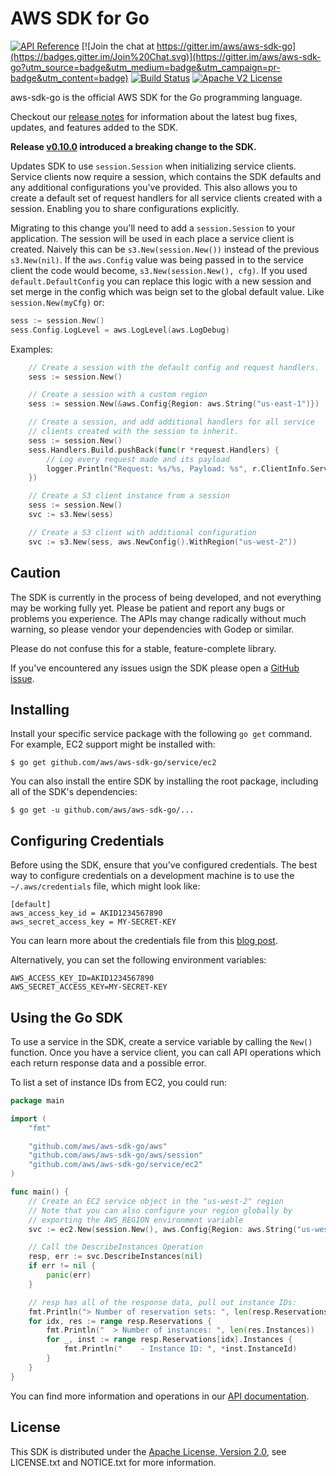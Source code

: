 # AWS SDK for Go

[![API Reference](http://img.shields.io/badge/api-reference-blue.svg)](http://docs.aws.amazon.com/sdk-for-go/api)
[![Join the chat at https://gitter.im/aws/aws-sdk-go](https://badges.gitter.im/Join%20Chat.svg)](https://gitter.im/aws/aws-sdk-go?utm_source=badge&utm_medium=badge&utm_campaign=pr-badge&utm_content=badge)
[![Build Status](https://img.shields.io/travis/aws/aws-sdk-go.svg)](https://travis-ci.org/aws/aws-sdk-go)
[![Apache V2 License](http://img.shields.io/badge/license-Apache%20V2-blue.svg)](https://github.com/aws/aws-sdk-go/blob/master/LICENSE.txt)

aws-sdk-go is the official AWS SDK for the Go programming language.

Checkout our [release notes](https://github.com/aws/aws-sdk-go/releases) for information about the latest bug fixes, updates, and features added to the SDK.

**Release [v0.10.0](http://aws.amazon.com/releasenotes/xxx) introduced a breaking change to the SDK.**

Updates SDK to use `session.Session` when initializing service clients.
Service clients now require a session, which contains the SDK defaults
and any additional configurations you've provided. This also allows you
to create a default set of request handlers for all service clients
created with a session. Enabling you to share configurations explicitly.

Migrating to this change you'll need to add a `session.Session` to your
application. The session will be used in each place a service client is
created. Naively this can be `s3.New(session.New())` instead of the
previous `s3.New(nil)`. If the `aws.Config` value was being passed in to
the service client the code would become, `s3.New(session.New(), cfg)`.
If you used `default.DefaultConfig` you can replace this logic with a
new session and set merge in the config which was beign set to the
global default value. Like `session.New(myCfg)` or:

```go
sess := session.New()
sess.Config.LogLevel = aws.LogLevel(aws.LogDebug)
```

Examples:
```go
    // Create a session with the default config and request handlers.
    sess := session.New()

    // Create a session with a custom region
    sess := session.New(&aws.Config{Region: aws.String("us-east-1")})

    // Create a session, and add additional handlers for all service
    // clients created with the session to inherit.
    sess := session.New()
    sess.Handlers.Build.pushBack(func(r *request.Handlers) {
        // Log every request made and its payload
        logger.Println("Request: %s/%s, Payload: %s", r.ClientInfo.ServiceName, r.Operation, r.Params)
    })

    // Create a S3 client instance from a session
    sess := session.New()
    svc := s3.New(sess)

    // Create a S3 client with additional configuration
    svc := s3.New(sess, aws.NewConfig().WithRegion("us-west-2"))
```

## Caution

The SDK is currently in the process of being developed, and not everything
may be working fully yet. Please be patient and report any bugs or problems
you experience. The APIs may change radically without much warning, so please
vendor your dependencies with Godep or similar.

Please do not confuse this for a stable, feature-complete library.

If you've encountered any issues usign the SDK please open a [GitHub issue](https://github.com/aws/aws-sdk-go/issues).

## Installing

Install your specific service package with the following `go get` command.
For example, EC2 support might be installed with:

    $ go get github.com/aws/aws-sdk-go/service/ec2

You can also install the entire SDK by installing the root package, including all of the SDK's dependencies:

    $ go get -u github.com/aws/aws-sdk-go/...

## Configuring Credentials

Before using the SDK, ensure that you've configured credentials. The best
way to configure credentials on a development machine is to use the
`~/.aws/credentials` file, which might look like:

```
[default]
aws_access_key_id = AKID1234567890
aws_secret_access_key = MY-SECRET-KEY
```

You can learn more about the credentials file from this
[blog post](http://blogs.aws.amazon.com/security/post/Tx3D6U6WSFGOK2H/A-New-and-Standardized-Way-to-Manage-Credentials-in-the-AWS-SDKs).

Alternatively, you can set the following environment variables:

```
AWS_ACCESS_KEY_ID=AKID1234567890
AWS_SECRET_ACCESS_KEY=MY-SECRET-KEY
```

## Using the Go SDK

To use a service in the SDK, create a service variable by calling the `New()`
function. Once you have a service client, you can call API operations which each
return response data and a possible error.

To list a set of instance IDs from EC2, you could run:

```go
package main

import (
	"fmt"

	"github.com/aws/aws-sdk-go/aws"
	"github.com/aws/aws-sdk-go/aws/session"
	"github.com/aws/aws-sdk-go/service/ec2"
)

func main() {
	// Create an EC2 service object in the "us-west-2" region
	// Note that you can also configure your region globally by
	// exporting the AWS_REGION environment variable
	svc := ec2.New(session.New(), aws.Config{Region: aws.String("us-west-2")})

	// Call the DescribeInstances Operation
	resp, err := svc.DescribeInstances(nil)
	if err != nil {
		panic(err)
	}

	// resp has all of the response data, pull out instance IDs:
	fmt.Println("> Number of reservation sets: ", len(resp.Reservations))
	for idx, res := range resp.Reservations {
		fmt.Println("  > Number of instances: ", len(res.Instances))
		for _, inst := range resp.Reservations[idx].Instances {
			fmt.Println("    - Instance ID: ", *inst.InstanceId)
		}
	}
}
```

You can find more information and operations in our
[API documentation](http://docs.aws.amazon.com/sdk-for-go/api/).

## License

This SDK is distributed under the
[Apache License, Version 2.0](http://www.apache.org/licenses/LICENSE-2.0),
see LICENSE.txt and NOTICE.txt for more information.
